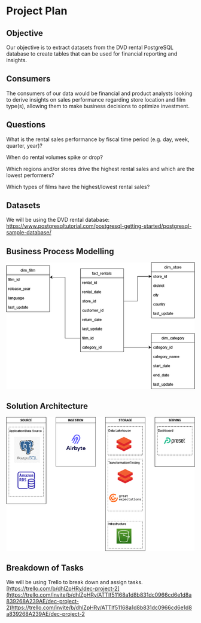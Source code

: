 # Project Plan

## Objective
Our objective is to extract datasets from the DVD rental PostgreSQL database to create tables that can be used for financial reporting and insights.

## Consumers
The consumers of our data would be financial and product analysts looking to derive insights on sales performance regarding store location and film type(s), allowing them to make business decisions to optimize investment.

## Questions
What is the rental sales performance by fiscal time period (e.g. day, week, quarter, year)?

When do rental volumes spike or drop?

Which regions and/or stores drive the highest rental sales and which are the lowest performers?

Which types of films have the highest/lowest rental sales?

## Datasets
We will be using the DVD rental database: https://www.postgresqltutorial.com/postgresql-getting-started/postgresql-sample-database/

## Business Process Modelling
![plot](./dec_project2_erd.drawio.png)

## Solution Architecture
![plot](./dec_project2_solution_architecture.drawio.png)

## Breakdown of Tasks
We will be using Trello to break down and assign tasks.
[https://trello.com/b/dhlZpHRy/dec-project-2](https://trello.com/invite/b/dhlZpHRy/ATTIf51168a1d8b831dc0966cd6e1d8a839268A239AE/dec-project-2)https://trello.com/invite/b/dhlZpHRy/ATTIf51168a1d8b831dc0966cd6e1d8a839268A239AE/dec-project-2



